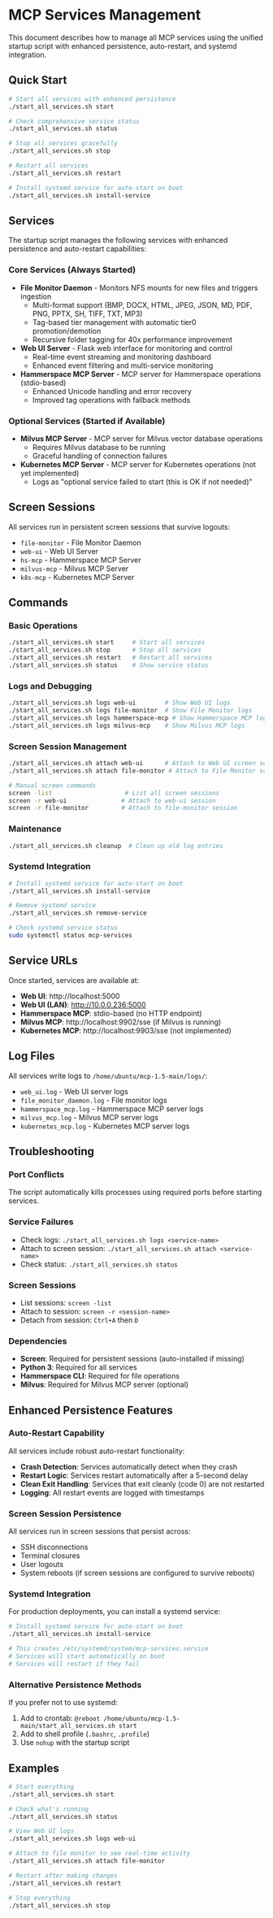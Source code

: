 # MCP Services Management

This document describes how to manage all MCP services using the unified startup script with enhanced persistence, auto-restart, and systemd integration.

## Quick Start

```bash
# Start all services with enhanced persistence
./start_all_services.sh start

# Check comprehensive service status
./start_all_services.sh status

# Stop all services gracefully
./start_all_services.sh stop

# Restart all services
./start_all_services.sh restart

# Install systemd service for auto-start on boot
./start_all_services.sh install-service
```

## Services

The startup script manages the following services with enhanced persistence and auto-restart capabilities:

### Core Services (Always Started)
- **File Monitor Daemon** - Monitors NFS mounts for new files and triggers ingestion
  - Multi-format support (BMP, DOCX, HTML, JPEG, JSON, MD, PDF, PNG, PPTX, SH, TIFF, TXT, MP3)
  - Tag-based tier management with automatic tier0 promotion/demotion
  - Recursive folder tagging for 40x performance improvement
- **Web UI Server** - Flask web interface for monitoring and control
  - Real-time event streaming and monitoring dashboard
  - Enhanced event filtering and multi-service monitoring
- **Hammerspace MCP Server** - MCP server for Hammerspace operations (stdio-based)
  - Enhanced Unicode handling and error recovery
  - Improved tag operations with fallback methods

### Optional Services (Started if Available)
- **Milvus MCP Server** - MCP server for Milvus vector database operations
  - Requires Milvus database to be running
  - Graceful handling of connection failures
- **Kubernetes MCP Server** - MCP server for Kubernetes operations (not yet implemented)
  - Logs as "optional service failed to start (this is OK if not needed)"

## Screen Sessions

All services run in persistent screen sessions that survive logouts:

- `file-monitor` - File Monitor Daemon
- `web-ui` - Web UI Server  
- `hs-mcp` - Hammerspace MCP Server
- `milvus-mcp` - Milvus MCP Server
- `k8s-mcp` - Kubernetes MCP Server

## Commands

### Basic Operations
```bash
./start_all_services.sh start     # Start all services
./start_all_services.sh stop      # Stop all services
./start_all_services.sh restart   # Restart all services
./start_all_services.sh status    # Show service status
```

### Logs and Debugging
```bash
./start_all_services.sh logs web-ui        # Show Web UI logs
./start_all_services.sh logs file-monitor  # Show File Monitor logs
./start_all_services.sh logs hammerspace-mcp # Show Hammerspace MCP logs
./start_all_services.sh logs milvus-mcp    # Show Milvus MCP logs
```

### Screen Session Management
```bash
./start_all_services.sh attach web-ui      # Attach to Web UI screen session
./start_all_services.sh attach file-monitor # Attach to File Monitor screen session

# Manual screen commands
screen -list                    # List all screen sessions
screen -r web-ui               # Attach to web-ui session
screen -r file-monitor         # Attach to file-monitor session
```

### Maintenance
```bash
./start_all_services.sh cleanup  # Clean up old log entries
```

### Systemd Integration
```bash
# Install systemd service for auto-start on boot
./start_all_services.sh install-service

# Remove systemd service
./start_all_services.sh remove-service

# Check systemd service status
sudo systemctl status mcp-services
```

## Service URLs

Once started, services are available at:

- **Web UI**: http://localhost:5000
- **Web UI (LAN)**: http://10.0.0.236:5000
- **Hammerspace MCP**: stdio-based (no HTTP endpoint)
- **Milvus MCP**: http://localhost:9902/sse (if Milvus is running)
- **Kubernetes MCP**: http://localhost:9903/sse (not implemented)

## Log Files

All services write logs to `/home/ubuntu/mcp-1.5-main/logs/`:

- `web_ui.log` - Web UI server logs
- `file_monitor_daemon.log` - File monitor logs
- `hammerspace_mcp.log` - Hammerspace MCP server logs
- `milvus_mcp.log` - Milvus MCP server logs
- `kubernetes_mcp.log` - Kubernetes MCP server logs

## Troubleshooting

### Port Conflicts
The script automatically kills processes using required ports before starting services.

### Service Failures
- Check logs: `./start_all_services.sh logs <service-name>`
- Attach to screen session: `./start_all_services.sh attach <service-name>`
- Check status: `./start_all_services.sh status`

### Screen Sessions
- List sessions: `screen -list`
- Attach to session: `screen -r <session-name>`
- Detach from session: `Ctrl+A` then `D`

### Dependencies
- **Screen**: Required for persistent sessions (auto-installed if missing)
- **Python 3**: Required for all services
- **Hammerspace CLI**: Required for file operations
- **Milvus**: Required for Milvus MCP server (optional)

## Enhanced Persistence Features

### Auto-Restart Capability
All services include robust auto-restart functionality:
- **Crash Detection**: Services automatically detect when they crash
- **Restart Logic**: Services restart automatically after a 5-second delay
- **Clean Exit Handling**: Services that exit cleanly (code 0) are not restarted
- **Logging**: All restart events are logged with timestamps

### Screen Session Persistence
All services run in screen sessions that persist across:
- SSH disconnections
- Terminal closures
- User logouts
- System reboots (if screen sessions are configured to survive reboots)

### Systemd Integration
For production deployments, you can install a systemd service:
```bash
# Install systemd service for auto-start on boot
./start_all_services.sh install-service

# This creates /etc/systemd/system/mcp-services.service
# Services will start automatically on boot
# Services will restart if they fail
```

### Alternative Persistence Methods
If you prefer not to use systemd:
1. Add to crontab: `@reboot /home/ubuntu/mcp-1.5-main/start_all_services.sh start`
2. Add to shell profile (`.bashrc`, `.profile`)
3. Use `nohup` with the startup script

## Examples

```bash
# Start everything
./start_all_services.sh start

# Check what's running
./start_all_services.sh status

# View Web UI logs
./start_all_services.sh logs web-ui

# Attach to file monitor to see real-time activity
./start_all_services.sh attach file-monitor

# Restart after making changes
./start_all_services.sh restart

# Stop everything
./start_all_services.sh stop
```
